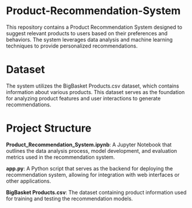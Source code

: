 # Product-Recommendation-System

This repository contains a Product Recommendation System designed to suggest relevant products to users based on their preferences and behaviors. The system leverages data analysis and machine learning techniques to provide personalized recommendations.

# Dataset
The system utilizes the BigBasket Products.csv dataset, which contains information about various products. This dataset serves as the foundation for analyzing product features and user interactions to generate recommendations.

# Project Structure

**Product_Recommendation_System.ipynb**: A Jupyter Notebook that outlines the data analysis process, model development, and evaluation metrics used in the recommendation system.

**app.py**: A Python script that serves as the backend for deploying the recommendation system, allowing for integration with web interfaces or other applications.

**BigBasket Products.csv**: The dataset containing product information used for training and testing the recommendation models.
